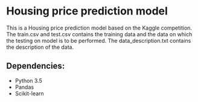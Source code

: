 # Housing price prediction model
This is a Housing price prediction model based on the Kaggle competition.
The train.csv and test.csv contains the training data and the data on which the testing on model is to be performed.
The data_description.txt contains the description of the data.

## Dependencies:
* Python 3.5
* Pandas
* Scikit-learn
